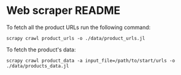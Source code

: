# Web scraper README

To fetch all the product URLs run the following command:
```
scrapy crawl product_urls -o ./data/product_urls.jl
```

To fetch the product's data:
```
scrapy crawl product_data -a input_file=/path/to/start/urls -o ./data/products_data.jl
```